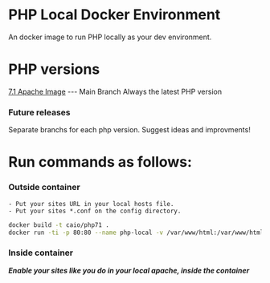 # PHP Local Docker Environment
An docker image to run PHP locally as your dev environment.

# PHP versions
[7.1 Apache Image](https://github.com/caioblima/php-local-docker/tree/php-71-apache) --- Main Branch Always the latest PHP version
### Future releases ###
Separate branchs for each php version.
Suggest ideas and improvments!
# Run commands as follows:
### Outside container ###
	- Put your sites URL in your local hosts file.
 	- Put your sites *.conf on the config directory.
```bash
docker build -t caio/php71 . 
docker run -ti -p 80:80 --name php-local -v /var/www/html:/var/www/html -d caio/php71
```
### Inside container ###
***Enable your sites like you do in your local apache, inside the container***

